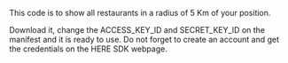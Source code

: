 This code is to show all restaurants in a radius of 5 Km of your position.

Download it, change the ACCESS_KEY_ID and SECRET_KEY_ID  on the manifest and it is ready to use.
Do not forget to create an account and get the credentials on the HERE SDK webpage.
